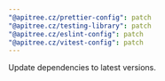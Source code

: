 ```yaml
---
"@apitree.cz/prettier-config": patch
"@apitree.cz/testing-library": patch
"@apitree.cz/eslint-config": patch
"@apitree.cz/vitest-config": patch
---
```


Update dependencies to latest versions.
